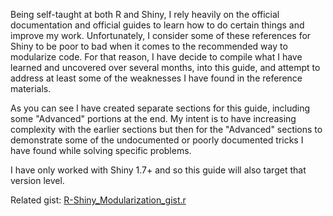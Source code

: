 Being self-taught at both R and Shiny, I rely heavily on the official documentation and official guides to learn how to do certain things and improve my work.
Unfortunately, I consider some of these references for Shiny to be poor to bad when it comes to the recommended way to modularize code.
For that reason, I have decide to compile what I have learned and uncovered over several months, into this guide, and attempt to address at least some of the weaknesses I have found in the reference materials.

As you can see I have created separate sections for this guide, including some "Advanced" portions at the end.
My intent is to have increasing complexity with the earlier sections but then for the "Advanced" sections to demonstrate some of the undocumented or poorly documented tricks I have found while solving specific problems.

I have only worked with Shiny 1.7+ and so this guide will also target that version level.

Related gist: [R-Shiny_Modularization_gist.r](https://gist.github.com/GuestJim/110ef7fd91a5a8521dee4c74d98aaf4b)
